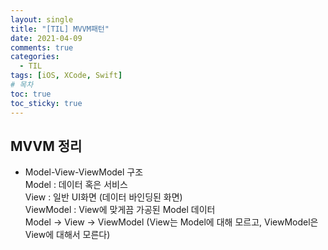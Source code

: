 ```yaml
---
layout: single
title: "[TIL] MVVM패턴"
date: 2021-04-09
comments: true
categories:
  - TIL
tags: [iOS, XCode, Swift]
# 목차
toc: true
toc_sticky: true
---
```

## MVVM 정리
- Model-View-ViewModel 구조  
  Model : 데이터 혹은 서비스  
  View : 일반 UI화면 (데이터 바인딩된 화면)  
  ViewModel : View에 맞게끔 가공된 Model 데이터  
  Model -> View -> ViewModel (View는 Model에 대해 모르고, ViewModel은 View에 대해서 모른다)